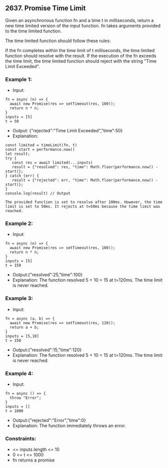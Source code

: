 ## 2637. Promise Time Limit

Given an asynchronous function fn and a time t in milliseconds, return a new time limited version of the input function. fn takes arguments provided to the time limited function.

The time limited function should follow these rules:

If the fn completes within the time limit of t milliseconds, the time limited function should resolve with the result.
If the execution of the fn exceeds the time limit, the time limited function should reject with the string "Time Limit Exceeded".


### Example 1:

- Input: 
```
fn = async (n) => { 
  await new Promise(res => setTimeout(res, 100)); 
  return n * n; 
}
inputs = [5]
t = 50
```
- Output: {"rejected":"Time Limit Exceeded","time":50}
- Explanation:
```
const limited = timeLimit(fn, t)
const start = performance.now()
let result;
try {
   const res = await limited(...inputs)
   result = {"resolved": res, "time": Math.floor(performance.now() - start)};
} catch (err) {
   result = {"rejected": err, "time": Math.floor(performance.now() - start)};
}
console.log(result) // Output

The provided function is set to resolve after 100ms. However, the time limit is set to 50ms. It rejects at t=50ms because the time limit was reached.
```

### Example 2:

- Input: 
```
fn = async (n) => { 
  await new Promise(res => setTimeout(res, 100)); 
  return n * n; 
}
inputs = [5]
t = 150
```
- Output:{"resolved":25,"time":100}
- Explanation: The function resolved 5 + 10 = 15 at t=120ms. The time limit is never reached.

### Example 3:

- Input: 
```shell
fn = async (a, b) => { 
  await new Promise(res => setTimeout(res, 120)); 
  return a + b; 
}
inputs = [5,10]
t = 150
```
- Output:{"resolved":15,"time":120}
- Explanation: The function resolved 5 + 10 = 15 at t=120ms. The time limit is never reached.

### Example 4:

- Input:
```shell
fn = async () => { 
  throw "Error";
}
inputs = []
t = 1000
```
- Output:{"rejected":"Error","time":0}
- Explanation: The function immediately throws an error.

### Constraints:

-  <= inputs.length <= 10
- 0 <= t <= 1000
- fn returns a promise
